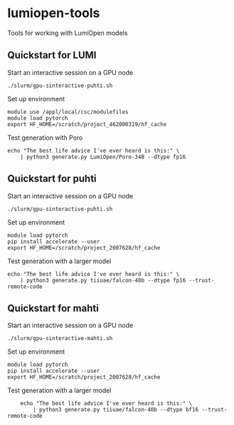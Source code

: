 # lumiopen-tools

Tools for working with LumiOpen models

## Quickstart for LUMI

Start an interactive session on a GPU node

```
./slurm/gpu-sinteractive-puhti.sh
```

Set up environment

```
module use /appl/local/csc/modulefiles
module load pytorch
export HF_HOME=/scratch/project_462000319/hf_cache
```

Test generation with Poro

```
echo "The best life advice I've ever heard is this:" \
    | python3 generate.py LumiOpen/Poro-34B --dtype fp16 
```

## Quickstart for puhti

Start an interactive session on a GPU node

```
./slurm/gpu-sinteractive-puhti.sh
```

Set up environment

```
module load pytorch
pip install accelerate --user
export HF_HOME=/scratch/project_2007628/hf_cache
```

Test generation with a larger model

```
echo "The best life advice I've ever heard is this:" \
    | python3 generate.py tiiuae/falcon-40b --dtype fp16 --trust-remote-code
```

## Quickstart for mahti

Start an interactive session on a GPU node

```
./slurm/gpu-sinteractive-mahti.sh
```

Set up environment

```
module load pytorch
pip install accelerate --user
export HF_HOME=/scratch/project_2007628/hf_cache
```

Test generation with a larger model

```
    echo "The best life advice I've ever heard is this:" \
        | python3 generate.py tiiuae/falcon-40b --dtype bf16 --trust-remote-code
```
